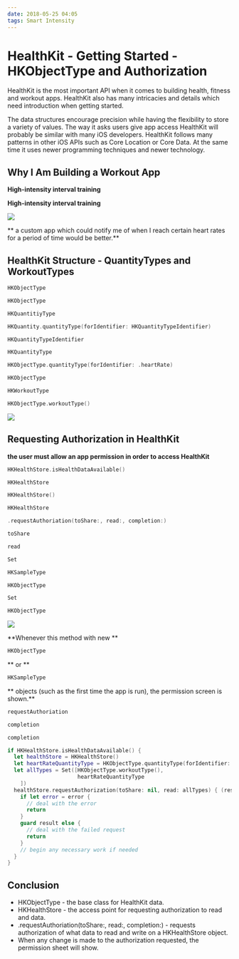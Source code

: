 ```yaml
---
date: 2018-05-25 04:05
tags: Smart Intensity
---
```

# HealthKit - Getting Started - HKObjectType and Authorization


HealthKit is the most important API when it comes to building health, fitness and workout apps. HealthKit also has many intricacies and details which need introduction when getting started.

The data structures encourage precision while having the flexibility to store a variety of values. The way it asks users give app access HealthKit will probably be similar with many iOS developers. HealthKit follows many patterns in other iOS APIs such as Core Location or Core Data. At the same time it uses newer programming techniques and newer technology.





## Why I Am Building a Workout App

**High-intensity interval training**

**High-intensity interval training**

![](https://learningswift.brightdigit.com/wp-content/uploads/sites/2/2018/05/IMG_208F0706D0D0-1-1024x534.jpeg)

** a custom app which could notify me of when I reach certain heart rates for a period of time would be better.**

## HealthKit Structure - QuantityTypes and WorkoutTypes

```swift
HKObjectType
```

```swift
HKObjectType
```

```swift
HKQuantitiyType
```

```swift
HKQuantity.quantityType(forIdentifier: HKQuantityTypeIdentifier)
```

```swift
HKQuantityTypeIdentifier
```

```swift
HKQuantityType
```

```swift
HKObjectType.quantityType(forIdentifier: .heartRate)

```

```swift
HKObjectType
```

```swift
HKWorkoutType
```

```swift
HKObjectType.workoutType()
```

![](https://learningswift.brightdigit.com/wp-content/uploads/sites/2/2018/05/diagram.png)

## Requesting Authorization in HealthKit

**the user must allow an app permission in order to access HealthKit**

```swift
HKHealthStore.isHealthDataAvailable()
```

```swift
HKHealthStore
```

```swift
HKHealthStore()
```

```swift
HKHealthStore
```

```swift
.requestAuthoriation(toShare:, read:, completion:)
```

```swift
toShare
```

```swift
read
```

```swift
Set
```

```swift
HKSampleType
```

```swift
HKObjectType
```

```swift
Set
```

```swift
HKObjectType
```

![](https://learningswift.brightdigit.com/wp-content/uploads/sites/2/2018/05/Artboard-1-253x300.png)

**Whenever this method with new **

```swift
HKObjectType
```

** or **

```swift
HKSampleType
```

** objects (such as the first time the app is run), the permission screen is shown.**

```swift
requestAuthoriation
```

```swift
completion
```

```swift
completion
```

```swift
if HKHealthStore.isHealthDataAvailable() {
  let healthStore = HKHealthStore()
  let heartRateQuantityType = HKObjectType.quantityType(forIdentifier: .heartRate)!
  let allTypes = Set([HKObjectType.workoutType(),
                      heartRateQuantityType
    ])
  healthStore.requestAuthorization(toShare: nil, read: allTypes) { (result, error) in
    if let error = error {
      // deal with the error
      return
    }
    guard result else {
      // deal with the failed request 
      return
    }
    // begin any necessary work if needed
  }
}

```

## Conclusion

-   HKObjectType - the base class for HealthKit data.
-   HKHealthStore - the access point for requesting authorization to read and data.
-   .requestAuthoriation(toShare:, read:, completion:) - requests authorization of what data to read and write on a HKHealthStore object.
-   When any change is made to the authorization requested, the permission sheet will show.